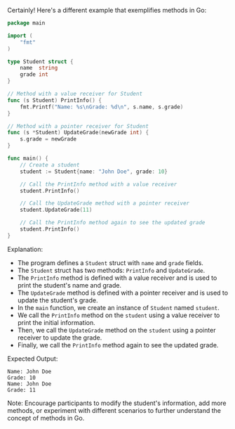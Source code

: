 Certainly! Here's a different example that exemplifies methods in Go:

```go
package main

import (
	"fmt"
)

type Student struct {
	name  string
	grade int
}

// Method with a value receiver for Student
func (s Student) PrintInfo() {
	fmt.Printf("Name: %s\nGrade: %d\n", s.name, s.grade)
}

// Method with a pointer receiver for Student
func (s *Student) UpdateGrade(newGrade int) {
	s.grade = newGrade
}

func main() {
	// Create a student
	student := Student{name: "John Doe", grade: 10}

	// Call the PrintInfo method with a value receiver
	student.PrintInfo()

	// Call the UpdateGrade method with a pointer receiver
	student.UpdateGrade(11)

	// Call the PrintInfo method again to see the updated grade
	student.PrintInfo()
}
```

Explanation:
- The program defines a `Student` struct with `name` and `grade` fields.
- The `Student` struct has two methods: `PrintInfo` and `UpdateGrade`.
- The `PrintInfo` method is defined with a value receiver and is used to print the student's name and grade.
- The `UpdateGrade` method is defined with a pointer receiver and is used to update the student's grade.
- In the `main` function, we create an instance of `Student` named `student`.
- We call the `PrintInfo` method on the `student` using a value receiver to print the initial information.
- Then, we call the `UpdateGrade` method on the `student` using a pointer receiver to update the grade.
- Finally, we call the `PrintInfo` method again to see the updated grade.

Expected Output:
```
Name: John Doe
Grade: 10
Name: John Doe
Grade: 11
```

Note: Encourage participants to modify the student's information, add more methods, or experiment with different scenarios to further understand the concept of methods in Go.